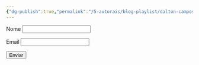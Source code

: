 ```yaml
---
{"dg-publish":true,"permalink":"/5-autorais/blog-playlist/dalton-campos/","tags":["gardenEntry"]}
---
```



<form name="contact" netlify> <p> <label>Nome <input type="text" name="name" /></label> </p> <p> <label> Email <input type="email" name="email" /></label> </p> <p> <button type="submit">Enviar</button> </p> </form>